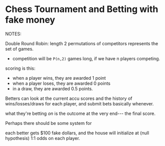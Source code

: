 # Chess Tournament and Betting with fake money

NOTES: 

Double Round Robin: length 2 permutations of competitors represents the set of games. 

- competition will be `P(n,2)` games long, if we have n players competing. 

scoring is this: 
- when a player wins, they are awarded 1 point
- when a player loses, they are awarded 0 points 
- in a draw, they are awarded 0.5 points.

Betters can look at the current accu scores and the history of wins/losses/draws for each player, and submit bets basically whenever. 

what they're betting _on_ is the outcome at the very end--- the final score. 

Perhaps there should be some system for 

each better gets $100 fake dollars, and the house will initialize at (null hypothesis) 1:1 odds on each player. 
